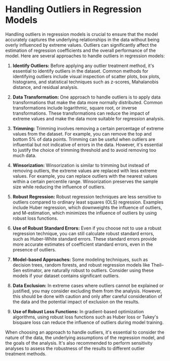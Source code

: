 # Handling Outliers in Regression Models

Handling outliers in regression models is crucial to ensure that the model accurately captures the underlying relationships in the data without being overly influenced by extreme values. Outliers can significantly affect the estimation of regression coefficients and the overall performance of the model. Here are several approaches to handle outliers in regression models:

1. **Identify Outliers:** Before applying any outlier treatment method, it's essential to identify outliers in the dataset. Common methods for identifying outliers include visual inspection of scatter plots, box plots, histograms, and statistical techniques such as z-scores, Mahalanobis distance, and residual analysis.

2. **Data Transformation:** One approach to handle outliers is to apply data transformations that make the data more normally distributed. Common transformations include logarithmic, square root, or inverse transformations. These transformations can reduce the impact of extreme values and make the data more suitable for regression analysis.

3. **Trimming:** Trimming involves removing a certain percentage of extreme values from the dataset. For example, you can remove the top and bottom 5% of data points. Trimming can be useful when outliers are influential but not indicative of errors in the data. However, it's essential to justify the choice of trimming threshold and to avoid removing too much data.

4. **Winsorization:** Winsorization is similar to trimming but instead of removing outliers, the extreme values are replaced with less extreme values. For example, you can replace outliers with the nearest values within a certain percentile range. Winsorization preserves the sample size while reducing the influence of outliers.

5. **Robust Regression:** Robust regression techniques are less sensitive to outliers compared to ordinary least squares (OLS) regression. Examples include Huber regression, which downweights the influence of outliers, and M-estimation, which minimizes the influence of outliers by using robust loss functions.

6. **Use of Robust Standard Errors:** Even if you choose not to use a robust regression technique, you can still calculate robust standard errors, such as Huber-White standard errors. These standard errors provide more accurate estimates of coefficient standard errors, even in the presence of outliers.

7. **Model-based Approaches:** Some modeling techniques, such as decision trees, random forests, and robust regression models like Theil–Sen estimator, are naturally robust to outliers. Consider using these models if your dataset contains significant outliers.

8. **Data Exclusion:** In extreme cases where outliers cannot be explained or justified, you may consider excluding them from the analysis. However, this should be done with caution and only after careful consideration of the data and the potential impact of exclusion on the results.

9. **Use of Robust Loss Functions:** In gradient-based optimization algorithms, using robust loss functions such as Huber loss or Tukey's bisquare loss can reduce the influence of outliers during model training.

When choosing an approach to handle outliers, it's essential to consider the nature of the data, the underlying assumptions of the regression model, and the goals of the analysis. It's also recommended to perform sensitivity analyses to assess the robustness of the results to different outlier treatment methods.
